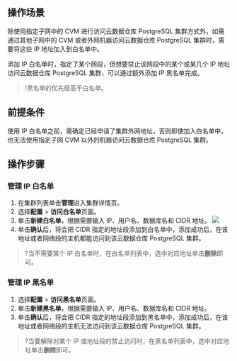 ## 操作场景
除使用指定子网中的 CVM 进行访问云数据仓库 PostgreSQL 集群方式外，如需通过其他子网中的 CVM 或者外网机器访问云数据仓库 PostgreSQL 集群时，需要将这些 IP 地址加入到白名单中。

添加 IP 白名单时，指定了某个网段，但想要禁止该网段中的某个或某几个 IP 地址访问云数据仓库 PostgreSQL 集群，可以通过额外添加 IP 黑名单完成。
>!黑名单的优先级高于白名单。

## 前提条件
使用 IP 白名单之前，需确定已经申请了集群外网地址，否则即使加入白名单中，也无法使用指定子网 CVM 以外的机器访问云数据仓库 PostgreSQL 集群。

## 操作步骤
### 管理 IP 白名单
1. 在集群列表单击**管理**进入集群详情页。
2. 选择**配置** > **访问白名单**页面。
3. 单击**新建白名单**，根据需要输入 IP、用户名、数据库名和 CIDR 地址。
![](https://main.qcloudimg.com/raw/78d27afff552f94f15e328d8359baa93.png)
4. 单击**确认**后，将会把 CIDR 指定的地址段添加到白名单中，添加成功后，在该地址或者网络段的主机都能访问到该云数据仓库 PostgreSQL 集群。
>?当不需要某个 IP 白名单时，在白名单列表中，选中对应地址单击**删除**即可。

### 管理 IP 黑名单
1. 选择**配置** > **访问黑名单**页面。
2. 单击**新建黑名单**，根据需要输入 IP、用户名、数据库名和 CIDR 地址。
3. 单击**确认**后，将会把 CIDR 指定的地址段添加到黑名单中，添加成功后，在该地址或者网络段的主机无法访问到该云数据仓库 PostgreSQL 集群。
>?当要解除对某个 IP 或地址段的禁止访问时，在黑名单列表中，选中对应地址单击**删除**即可。
